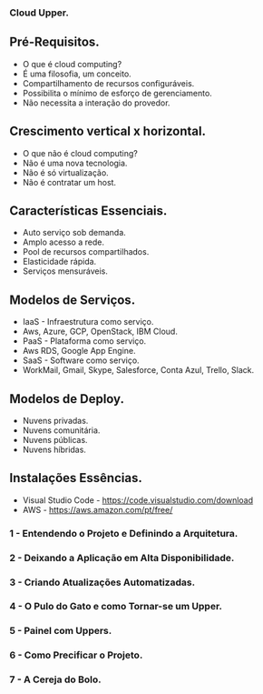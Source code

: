 ### Cloud Upper.
## Pré-Requisitos.

- O que é cloud computing?
- É uma filosofia, um conceito.
- Compartilhamento de recursos configuráveis.
- Possibilita o mínimo de esforço de gerenciamento.
- Não necessita a interação do provedor.

## Crescimento vertical x horizontal.

- O que não é cloud computing?
- Não é uma nova tecnologia.
- Não é só virtualização.
- Não é contratar um host.

## Características Essenciais.

- Auto serviço sob demanda.
- Amplo acesso a rede.
- Pool de recursos compartilhados.
- Elasticidade rápida.
- Serviços mensuráveis.

## Modelos de Serviços.

- IaaS - Infraestrutura como serviço.
- Aws, Azure, GCP, OpenStack, IBM Cloud.
- PaaS - Plataforma como serviço.
- Aws RDS, Google App Engine.
- SaaS - Software como serviço.
- WorkMail, Gmail, Skype, Salesforce, Conta Azul, Trello, Slack.

## Modelos de Deploy.

- Nuvens privadas.
- Nuvens comunitária.
- Nuvens públicas.
- Nuvens híbridas.

## Instalações Essências.

- Visual Studio Code - https://code.visualstudio.com/download
- AWS - https://aws.amazon.com/pt/free/

### 1 - Entendendo o Projeto e Definindo a Arquitetura.

### 2 - Deixando a Aplicação em Alta Disponibilidade.

### 3 -  Criando Atualizações Automatizadas.

### 4 - O Pulo do Gato e como Tornar-se um Upper.

### 5 - Painel com Uppers.

### 6 - Como Precificar o Projeto.

### 7 - A Cereja do Bolo.

























